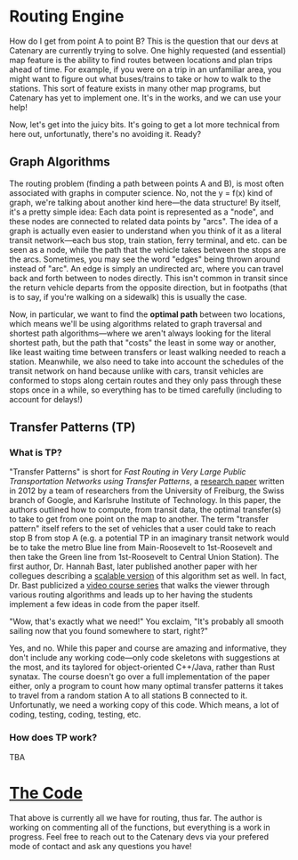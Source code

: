 # Routing Engine

How do I get from point A to point B? This is the question that our devs at Catenary are currently trying to solve. One highly requested (and essential) map feature is the ability to find routes between locations and plan trips ahead of time. For example, if you were on a trip in an unfamiliar area, you might want to figure out what buses/trains to take or how to walk to the stations. This sort of feature exists in many other map programs, but Catenary has yet to implement one. It's in the works, and we can use your help! 

Now, let's get into the juicy bits. It's going to get a lot more technical from here out, unfortunatly, there's no avoiding it. Ready?


## Graph Algorithms
The routing problem (finding a path between points A and B), is most often associated with graphs in computer science. No, not the y = f(x) kind of graph, we're talking about another kind here—the data structure! By itself, it's a pretty simple idea: Each data point is represented as a "node", and these nodes are connected to related data points by "arcs". The idea of a graph is actually even easier to understand when you think of it as a literal transit network—each bus stop, train station, ferry terminal, and etc. can be seen as a node, while the path that the vehicle takes between the stops are the arcs. Sometimes, you may see the word "edges" being thrown around instead of "arc". An edge is simply an undirected arc, where you can travel back and forth between to nodes directly. This isn't common in transit since the return vehicle departs from the opposite direction, but in footpaths (that is to say, if you're walking on a sidewalk) this is usually the case. 

Now, in particular, we want to find the **optimal path** between two locations, which means we'll be using algorithms related to graph traversal and shortest path algorithms—where we aren't always looking for the literal shortest path, but the path that "costs" the least in some way or another, like least waiting time between transfers or least walking needed to reach a station. Meanwhile, we also need to take into account the schedules of the transit network on hand because unlike with cars, transit vehicles are conformed to stops along certain routes and they only pass through these stops once in a while, so everything has to be timed carefully (including to account for delays!)


## Transfer Patterns (TP)

### What is TP?
"Transfer Patterns" is short for *Fast Routing in Very Large Public Transportation Networks using Transfer Patterns*, a [research paper](https://ad.informatik.uni-freiburg.de/files/transferpatterns.pdf) written in 2012 by a team of researchers from the University of Freiburg, the Swiss branch of Google, and Karlsruhe Institute of Technology. In this paper, the authors outlined how to compute, from transit data, the optimal transfer(s) to take to get from one point on the map to another. The term "transfer pattern" itself refers to the set of vehicles that a user could take to reach stop B from stop A (e.g. a potential TP in an imaginary transit network would be to take the metro Blue line from Main-Roosevelt to 1st-Roosevelt and then take the Green line from 1st-Roosevelt to Central Union Station). The first author, Dr. Hannah Bast, later published another paper with her collegues describing a [scalable version](https://ad-publications.cs.uni-freiburg.de/ALENEX_scalable_tp_BHS_2016.pdf) of this algorithm set as well. In fact, Dr. Bast publicized a [video course series](https://ad-wiki.informatik.uni-freiburg.de/teaching/EfficientRoutePlanningSS2012) that walks the viewer through various routing algorithms and leads up to her having the students implement a few ideas in code from the paper itself.

"Wow, that's exactly what we need!" You exclaim, "It's probably all smooth sailing now that you found somewhere to start, right?"

Yes, and no. While this paper and course are amazing and informative, they don't include any working code—only code skeletons with suggestions at the most, and its taylored for object-oriented C++/Java, rather than Rust synatax. The course doesn't go over a full implementation of the paper either, only a program to count how many optimal transfer patterns it takes to travel from a random station A to all stations B connected to it. Unfortunatly, we need a working copy of this code. Which means, a lot of coding, testing, coding, testing, etc.

### How does TP work?

TBA

# [The Code](https://github.com/catenarytransit/catenary-routing-engine)
That above is currently all we have for routing, thus far. The author is working on commenting all of the functions, but everything is a work in progress. Feel free to reach out to the Catenary devs via your prefered mode of contact and ask any questions you have!
